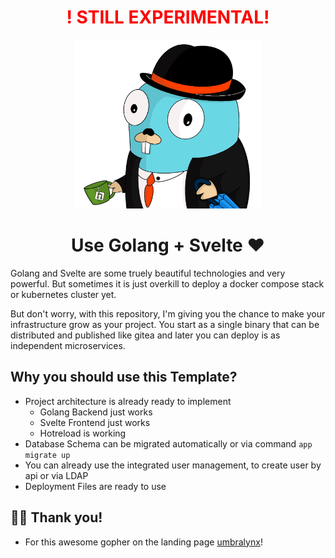 <div style="text-align: center; color: red; font-weight: bolder;">
    <h1 align="center">! STILL EXPERIMENTAL!</h1>
</div>

<p align="center">
  <img src="./.git-assets/svelte-society-gopher.png" width="300" height="270">
</p>


<div style="text-align: center; margin: 10px;">
    <h1 align="center">Use Golang + Svelte ❤️</h1>
</div>

Golang and Svelte are some truely beautiful technologies and very powerful. But sometimes it is just overkill to deploy a docker compose stack or kubernetes cluster yet.

But don't worry, with this repository, I'm giving you the chance to make your infrastructure grow as your project. You start as a single binary that can be distributed and published like gitea and later you can deploy is as independent microservices.

## Why you should use this Template?

- Project architecture is already ready to implement
  - Golang Backend just works
  - Svelte Frontend just works
  - Hotreload is working
- Database Schema can be migrated automatically or via command `app migrate up`
- You can already use the integrated user management, to create user by api or via LDAP
- Deployment Files are ready to use

## 🤝🏻 Thank you!

- For this awesome gopher on the landing page [umbralynx](https://github.com/umbralynx)!

